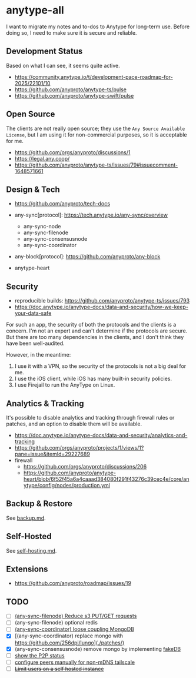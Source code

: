# anytype-all

I want to migrate my notes and to-dos to Anytype for long-term use. Before doing so, I need to make sure it is secure and reliable.

## Development Status

Based on what I can see, it seems quite active.

- https://community.anytype.io/t/development-pace-roadmap-for-2025/22101/10
- https://github.com/anyproto/anytype-ts/pulse
- https://github.com/anyproto/anytype-swift/pulse

## Open Source

The clients are not really open source; they use the `Any Source Available License`, but I am using it for non-commercial purposes, so it is acceptable for me.

- https://github.com/orgs/anyproto/discussions/1
- https://legal.any.coop/
- https://github.com/anyproto/anytype-ts/issues/79#issuecomment-1648571661

## Design & Tech

- https://github.com/anyproto/tech-docs

- any-sync[protocol]: https://tech.anytype.io/any-sync/overview
  - any-sync-node
  - any-sync-filenode
  - any-sync-consensusnode
  - any-sync-coordinator
- any-block[protocol]: https://github.com/anyproto/any-block
- anytype-heart

## Security

- reproducible builds: https://github.com/anyproto/anytype-ts/issues/793
- https://doc.anytype.io/anytype-docs/data-and-security/how-we-keep-your-data-safe

For such an app, the security of both the protocols and the clients is a concern. I'm not an expert and can't determine if the protocols are secure. But there are too many dependencies in the clients, and I don't think they have been well-audited.

However, in the meantime:

1. I use it with a VPN, so the security of the protocols is not a big deal for me.
2. I use the iOS client, while iOS has many built-in security policies.
3. I use Firejail to run the AnyType on Linux.

## Analytics & Tracking

It's possible to disable analytics and tracking through firewall rules or patches, and an option to disable them will be available.

- https://doc.anytype.io/anytype-docs/data-and-security/analytics-and-tracking
- https://github.com/orgs/anyproto/projects/1/views/1?pane=issue&itemId=29227689
- firewall
  - https://github.com/orgs/anyproto/discussions/206
  - https://github.com/anyproto/anytype-heart/blob/6f52f45a6a4caaad384080f291f43276c39cec4e/core/anytype/config/nodes/production.yml

## Backup & Restore

See [backup.md](./backup.md).

## Self-Hosted

See [self-hosting.md](./self-hosting.md).

## Extensions

- https://github.com/anyproto/roadmap/issues/19

## TODO

- [ ] [(any-sync-filenode) Reduce s3 PUT/GET requests](https://github.com/anyproto/any-sync-filenode/issues/118)
- [ ] (any-sync-filenode) optional redis
- [ ] [(any-sync-coordinator) loose coupling MongoDB](https://github.com/anyproto/any-sync-coordinator/issues/80)
- [x] [(any-sync-coordinator) replace mongo with https://github.com/256dpi/lungo](./patches/)
- [x] (any-sync-consensusnode) remove mongo by implementing [fakeDB](./patches/)
- [ ] [show the P2P status](https://github.com/anyproto/anytype-heart/issues/1341)
- [ ] [configure peers manually for non-mDNS tailscale](https://github.com/anyproto/anytype-heart/issues/1341)
- [ ] ~~[Limit users on a self hosted instance](https://github.com/orgs/anyproto/discussions/193)~~
